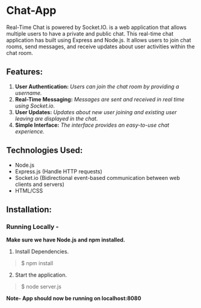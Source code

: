 # Chat-App

Real-Time Chat is powered by Socket.IO. is a web application that allows multiple users to have a private and public chat. This real-time chat application has built using Express and Node.js. It allows users to join chat rooms, send messages, and receive updates about user activities within the chat room.

## Features:

1) **User Authentication:**   *_Users can join the chat room by providing a username._*
2) **Real-Time Messaging:**  *_Messages are sent and received in real time using Socket.io._*
3) **User Updates:**    *_Updates about new user joining and existing user leaving are displayed in the chat._*
4) **Simple Interface:**   *_The interface provides an easy-to-use chat experience._*


## Technologies Used:

- Node.js
- Express.js (Handle HTTP requests)
- Socket.io (Bidirectional event-based communication between web clients and servers)
- HTML/CSS 



## Installation:

### Running Locally -

**Make sure we have Node.js and npm installed.**


1. Install Dependencies.

 > $ npm install

2. Start the application.

 > $ node server.js

**Note- App should now be running on localhost:8080**

               
